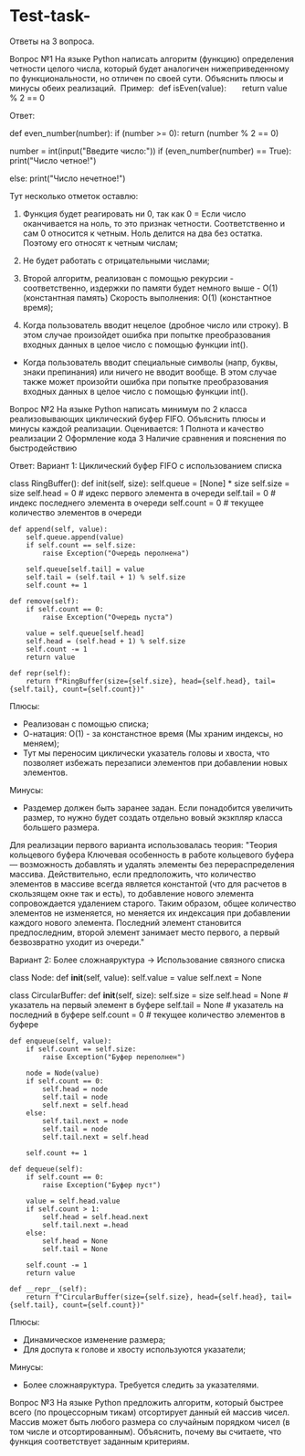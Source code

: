 # Test-task-
Ответы на 3 вопроса.

Вопрос №1  На языке Python написать алгоритм (функцию) определения четности целого числа, который будет аналогичен нижеприведенному по функциональности, но отличен по своей сути. Объяснить плюсы и минусы обеих реализаций. 
Пример: 
def isEven(value):
      return value % 2 == 0

Ответ:

def even_number(number):
    if (number >= 0):
        return (number % 2 == 0)

number = int(input("Введите число:"))
if (even_number(number) == True):
    print("Число четное!")

else:
    print("Число нечетное!")

Тут несколько отметок оставлю:

1. Функция будет реагировать ни 0, так как 0 = Если число оканчивается на ноль, то это признак четности. Соответственно и сам 0 относится к четным. Ноль делится на два без остатка. Поэтому его относят к четным числам;

2. Не будет работать с отрицательными числами;

3. Второй алгоритм, реализован с помощью рекурсии - соответственно, издержки по памяти будет немного выше - O(1) (константная память)
Скорость выполнения: O(1) (константное время);

4. Когда пользователь вводит нецелое (дробное число или строку). В этом случае произойдет ошибка при попытке преобразования входных данных в целое число с помощью функции int().

+ Когда пользователь вводит специальные символы (напр, буквы, знаки препинания) или ничего не вводит вообще. В этом случае также может произойти ошибка при попытке преобразования входных данных в целое число с помощью функции int().


Вопрос №2  На языке Python написать минимум по 2 класса реализовывающих циклический буфер FIFO. Объяснить плюсы и минусы каждой реализации.
Оценивается:
 1 Полнота и качество реализации
 2 Оформление кода
 3 Наличие сравнения и пояснения по быстродействию

Ответ:
Вариант 1: Циклический буфер FIFO с использованием списка

class RingBuffer():
    def init(self, size):
        self.queue = [None] * size
        self.size = size
        self.head = 0  # идекс первого элемента в очереди
        self.tail = 0  # индекс последнего элемента в очереди
        self.count = 0  # текущее количество элементов в очереди

    def append(self, value):
        self.queue.append(value)
        if self.count == self.size:
            raise Exception("Очередь перолнена")

        self.queue[self.tail] = value
        self.tail = (self.tail + 1) % self.size
        self.count += 1

    def remove(self):
        if self.count == 0:
            raise Exception("Очередь пуста")

        value = self.queue[self.head]
        self.head = (self.head + 1) % self.size
        self.count -= 1
        return value

    def repr(self):
        return f"RingBuffer(size={self.size}, head={self.head}, tail={self.tail}, count={self.count})"

Плюсы:
- Реализован с помощью списка;
- О-натация: О(1) - за констанстное время (Мы храним индексы, но меняем);
- Тут мы переносим циклически указатель головы и хвоста, что позволяет избежать перезаписи элементов при добавлении новых элементов.

Минусы:
- Раздемер должен быть заранее задан. Если понадобится увеличить размер, то нужно будет создать отдельно вовый экзкпляр класса большего размера.

Для реализации первого варианта использовалась теория: "Теория кольцевого буфера
Ключевая особенность в работе кольцевого буфера — возможность добавлять и удалять элементы без перераспределения массива. Действительно, если предположить, что количество элементов в массиве всегда является константой (что для расчетов в скользящем окне так и есть), то добавление нового элемента сопровождается удалением старого. Таким образом, общее количество элементов не изменяется, но меняется их индексация при добавлении каждого нового элемента.   Последний элемент становится предпоследним, второй элемент занимает место первого, а первый безвозвратно уходит из очереди."

Вариант 2: Более сложнаяруктура -> Использование связного списка

class Node:
    def __init__(self, value):
        self.value = value
        self.next = None

class CircularBuffer:
    def __init__(self, size):
        self.size = size
        self.head = None    # указатель на первый элемент в буфере
        self.tail = None    # указатель на последний в буфере
        self.count = 0      # текущее количество элементов в буфере

    def enqueue(self, value):
        if self.count == self.size:
            raise Exception("Буфер переполнен")

        node = Node(value)
        if self.count == 0:
            self.head = node
            self.tail = node
            self.next = self.head
        else:
            self.tail.next = node
            self.tail = node
            self.tail.next = self.head

        self.count += 1

    def dequeue(self):
        if self.count == 0:
            raise Exception("Буфер пуст")

        value = self.head.value
        if self.count > 1:
            self.head = self.head.next
            self.tail.next =.head
        else:
            self.head = None
            self.tail = None

        self.count -= 1
        return value

    def __repr__(self):
        return f"CircularBuffer(size={self.size}, head={self.head}, tail={self.tail}, count={self.count})"

Плюсы:
- Динамическое изменение размера;
- Для доспута к голове и хвосту используются указатели;

Минусы:
- Более сложнаяруктура. Требуется следить за указателями.
  

Вопрос №3  На языке Python предложить алгоритм, который быстрее всего (по процессорным тикам) отсортирует данный ей массив чисел. Массив может быть любого размера со случайным порядком чисел (в том числе и отсортированным). Объяснить, почему вы считаете, что функция соответствует заданным критериям.
